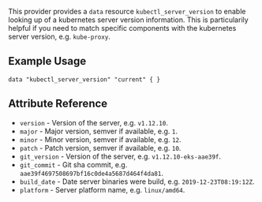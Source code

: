 This provider provides a `data` resource `kubectl_server_version` to enable looking up of a kubernetes server version information.
This is particularily helpful if you need to match specific components with the kubernetes server version, e.g. `kube-proxy`.

## Example Usage

```hcl
data "kubectl_server_version" "current" { }
```

## Attribute Reference

* `version` - Version of the server, e.g. `v1.12.10`.
* `major` - Major version, semver if available, e.g. `1`.
* `minor` - Minor version, semver if available, e.g. `12`.
* `patch` - Patch version, semver if available, e.g. `10`.
* `git_version` - Version of the server, e.g. `v1.12.10-eks-aae39f`.
* `git_commit` - Git sha commit, e.g. `aae39f4697508697bf16c0de4a5687d464f4da81`.
* `build_date` - Date server binaries were build, e.g. `2019-12-23T08:19:12Z`.
* `platform` - Server platform name, e.g. `linux/amd64`.
